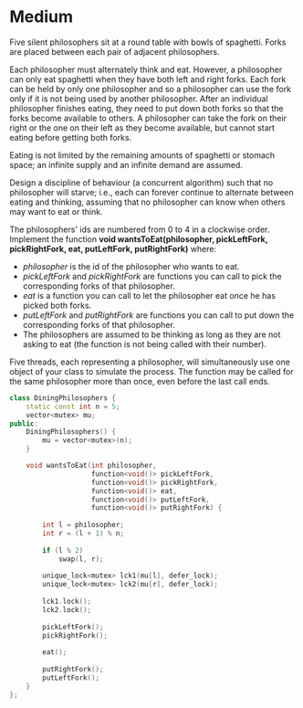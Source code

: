 # Medium

Five silent philosophers sit at a round table with bowls of spaghetti. Forks are placed between each pair of adjacent philosophers.

Each philosopher must alternately think and eat. However, a philosopher can only eat spaghetti when they have both left and right forks. Each fork can be held by only one philosopher and so a philosopher can use the fork only if it is not being used by another philosopher. After an individual philosopher finishes eating, they need to put down both forks so that the forks become available to others. A philosopher can take the fork on their right or the one on their left as they become available, but cannot start eating before getting both forks.

Eating is not limited by the remaining amounts of spaghetti or stomach space; an infinite supply and an infinite demand are assumed.

Design a discipline of behaviour (a concurrent algorithm) such that no philosopher will starve; i.e., each can forever continue to alternate between eating and thinking, assuming that no philosopher can know when others may want to eat or think.

The philosophers' ids are numbered from 0 to 4 in a clockwise order. Implement the function **void wantsToEat(philosopher, pickLeftFork, pickRightFork, eat, putLeftFork, putRightFork)** where:

- $philosopher$ is the id of the philosopher who wants to eat.
- $pickLeftFork$ and $pickRightFork$ are functions you can call to pick the corresponding forks of that philosopher.
- $eat$ is a function you can call to let the philosopher eat once he has picked both forks.
- $putLeftFork$ and $putRightFork$ are functions you can call to put down the corresponding forks of that philosopher.
- The philosophers are assumed to be thinking as long as they are not asking to eat (the function is not being called with their number).

Five threads, each representing a philosopher, will simultaneously use one object of your class to simulate the process. The function may be called for the same philosopher more than once, even before the last call ends.

```cpp
class DiningPhilosophers {
    static const int n = 5;
    vector<mutex> mu;
public:
    DiningPhilosophers() {
        mu = vector<mutex>(n);
    }

    void wantsToEat(int philosopher,
                    function<void()> pickLeftFork,
                    function<void()> pickRightFork,
                    function<void()> eat,
                    function<void()> putLeftFork,
                    function<void()> putRightFork) {
        
        int l = philosopher;
        int r = (l + 1) % n;
        
        if (l % 2)
            swap(l, r);
        
        unique_lock<mutex> lck1(mu[l], defer_lock);
        unique_lock<mutex> lck2(mu[r], defer_lock);
        
        lck1.lock();
        lck2.lock();
        
        pickLeftFork();
        pickRightFork();
        
        eat();
        
        putRightFork();
        putLeftFork();
    }
};
```
